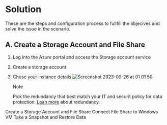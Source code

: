 # Solution

These are the steps and configuration process to fullfill the objecives and solve the issue in the scenario.

## A. Create a Storage Account and File Share
1. Log into the Azure portal and access the Storage account service
2. Create a storage account
3. Chose your instance details
   ![Screenshot 2023-09-26 at 01 01 50](https://github.com/asarejohn001/File-Share-Snapshots-in-Azure/assets/137245223/361f5661-83a3-4c1b-871b-483365f82f73)

   >[!NOTE]
   >Pick the redundancy that best match your IT and securit policy for data protection. [Lean more](https://learn.microsoft.com/en-us/azure/storage/common/storage-redundancy) about redundancy.





Create a Storage Account and File Share
Connect File Share to Windows VM
Take a Snapshot and Restore Data
